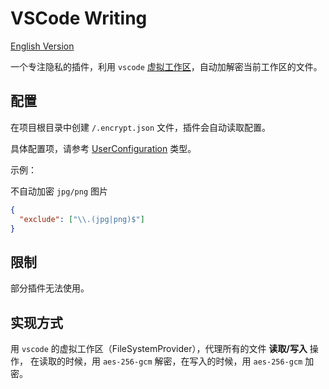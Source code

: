 # VSCode Writing

[English Version](./README.en.md)

一个专注隐私的插件，利用 `vscode` [虚拟工作区][virtual-workspace]，自动加解密当前工作区的文件。

## 配置

在项目根目录中创建 `/.encrypt.json` 文件，插件会自动读取配置。

具体配置项，请参考 [UserConfiguration](./src/configuration.ts) 类型。

示例：

不自动加密 `jpg/png` 图片

```json
{
  "exclude": ["\\.(jpg|png)$"]
}
```

## 限制

部分插件无法使用。

## 实现方式

用 `vscode` 的虚拟工作区（FileSystemProvider），代理所有的文件 **读取/写入** 操作，
在读取的时候，用 `aes-256-gcm` 解密，在写入的时候，用 `aes-256-gcm` 加密。

[virtual-workspace]: https://code.visualstudio.com/api/extension-guides/virtual-workspaces
